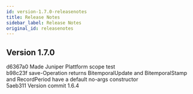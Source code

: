 ```yaml
---
id: version-1.7.0-releasenotes
title: Release Notes
sidebar_label: Release Notes
original_id: releasenotes
---
```


## Version 1.7.0
d6367a0 Made Juniper Plattform scope test</br>
b98c23f save-Operation returns BitemporalUpdate and BitemporalStamp and RecordPeriod have a default no-args constructor</br>
5aeb311 Version commit 1.6.4</br>